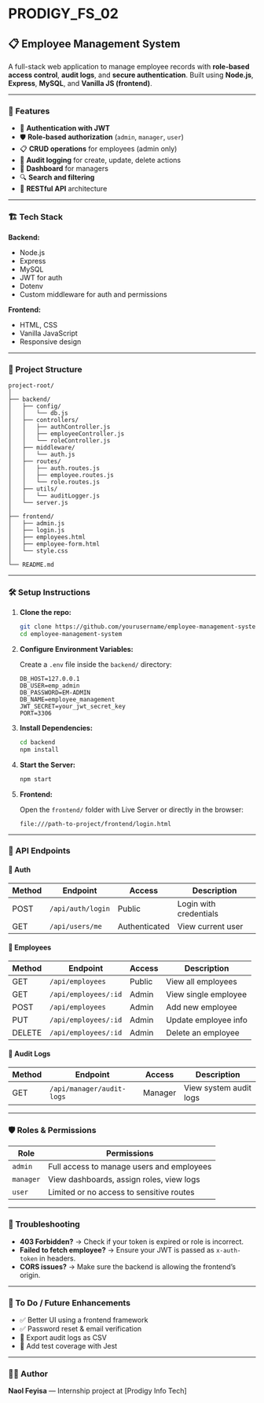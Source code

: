 # PRODIGY_FS_02

## 📋 Employee Management System

A full-stack web application to manage employee records with **role-based access control**, **audit logs**, and **secure authentication**. Built using **Node.js**, **Express**, **MySQL**, and **Vanilla JS (frontend)**.

---

### 🚀 Features

* 🔐 **Authentication with JWT**
* 🛡️ **Role-based authorization** (`admin`, `manager`, `user`)
* 📋 **CRUD operations** for employees (admin only)
* 📜 **Audit logging** for create, update, delete actions
* 🧭 **Dashboard** for managers
* 🔍 **Search and filtering**
* 🎯 **RESTful API** architecture

---

### 🏗️ Tech Stack

**Backend:**

* Node.js
* Express
* MySQL
* JWT for auth
* Dotenv
* Custom middleware for auth and permissions

**Frontend:**

* HTML, CSS
* Vanilla JavaScript
* Responsive design

---

### 📁 Project Structure

```
project-root/
│
├── backend/
│   ├── config/
│   │   └── db.js
│   ├── controllers/
│   │   ├── authController.js
│   │   ├── employeeController.js
│   │   └── roleController.js
│   ├── middleware/
│   │   └── auth.js
│   ├── routes/
│   │   ├── auth.routes.js
│   │   ├── employee.routes.js
│   │   └── role.routes.js
│   ├── utils/
│   │   └── auditLogger.js
│   └── server.js
│
├── frontend/
│   ├── admin.js
│   ├── login.js
│   ├── employees.html
│   ├── employee-form.html
│   └── style.css
│
└── README.md
```

---

### 🛠️ Setup Instructions

1. **Clone the repo:**

   ```bash
   git clone https://github.com/yourusername/employee-management-system.git
   cd employee-management-system
   ```

2. **Configure Environment Variables:**

   Create a `.env` file inside the `backend/` directory:

   ```
   DB_HOST=127.0.0.1
   DB_USER=emp_admin
   DB_PASSWORD=EM-ADMIN
   DB_NAME=employee_management
   JWT_SECRET=your_jwt_secret_key
   PORT=3306
   ```

3. **Install Dependencies:**

   ```bash
   cd backend
   npm install
   ```

4. **Start the Server:**

   ```bash
   npm start
   ```

5. **Frontend:**

   Open the `frontend/` folder with Live Server or directly in the browser:

   ```
   file:///path-to-project/frontend/login.html
   ```

---

### 🧪 API Endpoints

#### 🔑 Auth

| Method | Endpoint          | Access        | Description            |
| ------ | ----------------- | ------------- | ---------------------- |
| POST   | `/api/auth/login` | Public        | Login with credentials |
| GET    | `/api/users/me`   | Authenticated | View current user      |

#### 👥 Employees

| Method | Endpoint             | Access | Description          |
| ------ | -------------------- | ------ | -------------------- |
| GET    | `/api/employees`     | Public | View all employees   |
| GET    | `/api/employees/:id` | Admin  | View single employee |
| POST   | `/api/employees`     | Admin  | Add new employee     |
| PUT    | `/api/employees/:id` | Admin  | Update employee info |
| DELETE | `/api/employees/:id` | Admin  | Delete an employee   |

#### 🧾 Audit Logs

| Method | Endpoint                  | Access  | Description            |
| ------ | ------------------------- | ------- | ---------------------- |
| GET    | `/api/manager/audit-logs` | Manager | View system audit logs |

---

### 🛡️ Roles & Permissions

| Role      | Permissions                               |
| --------- | ----------------------------------------- |
| `admin`   | Full access to manage users and employees |
| `manager` | View dashboards, assign roles, view logs  |
| `user`    | Limited or no access to sensitive routes  |

---

### 🐞 Troubleshooting

* **403 Forbidden?** → Check if your token is expired or role is incorrect.
* **Failed to fetch employee?** → Ensure your JWT is passed as `x-auth-token` in headers.
* **CORS issues?** → Make sure the backend is allowing the frontend’s origin.

---

### 📌 To Do / Future Enhancements

* ✅ Better UI using a frontend framework
* ✅ Password reset & email verification
* 🔄 Export audit logs as CSV
* 🧪 Add test coverage with Jest

---

### 🧑‍💻 Author

**Naol Feyisa** — Internship project at \[Prodigy Info Tech]

